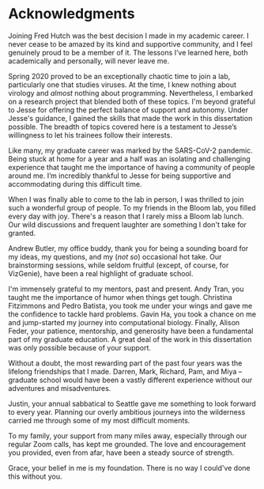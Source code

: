 # Acknowledgments

Joining Fred Hutch was the best decision I made in my academic career. I never cease to be amazed by its kind and supportive community, and I feel genuinely proud to be a member of it. The lessons I’ve learned here, both academically and personally, will never leave me.

Spring 2020 proved to be an exceptionally chaotic time to join a lab, particularly one that studies viruses. At the time, I knew nothing about virology and *almost* nothing about programming. Nevertheless, I embarked on a research project that blended both of these topics. I'm beyond grateful to Jesse for offering the perfect balance of support and autonomy. Under Jesse's guidance, I gained the skills that made the work in this dissertation possible. The breadth of topics covered here is a testament to Jesse’s willingness to let his trainees follow their interests.

Like many, my graduate career was marked by the SARS-CoV-2 pandemic. Being stuck at home for a year and a half was an isolating and challenging experience that taught me the importance of having a community of people around me. I’m incredibly thankful to Jesse for being supportive and accommodating during this difficult time.

When I was finally able to come to the lab in person, I was thrilled to join such a wonderful group of people. To my friends in the Bloom lab, you filled every day with joy. There's a reason that I rarely miss a Bloom lab lunch. Our wild discussions and frequent laughter are something I don't take for granted.

Andrew Butler, my office buddy, thank you for being a sounding board for my ideas, my questions, and my (*not so*) occasional hot take. Our brainstorming sessions, while seldom fruitful (except, of course, for VizGenie), have been a real highlight of graduate school.

I'm immensely grateful to my mentors, past and present. Andy Tran, you taught me the importance of humor when things get tough. Christina Fitzimmons and Pedro Batista, you took me under your wings and gave me the confidence to tackle hard problems. Gavin Ha, you took a chance on me and jump-started my journey into computational biology. Finally, Alison Feder, your patience, mentorship, and generosity have been a fundamental part of my graduate education. A great deal of the work in this dissertation was only possible because of your support.

Without a doubt, the most rewarding part of the past four years was the lifelong friendships that I made. Darren, Mark, Richard, Pam, and Miya – graduate school would have been a vastly different experience without our adventures and misadventures.

Justin, your annual sabbatical to Seattle gave me something to look forward to every year. Planning our overly ambitious journeys into the wilderness carried me through some of my most difficult moments.

To my family, your support from many miles away, especially through our regular Zoom calls, has kept me grounded. The love and encouragement you provided, even from afar, have been a steady source of strength.

Grace, your belief in me is my foundation. There is no way I could've done this without you.

